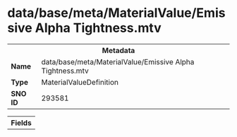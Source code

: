 <h1>data/base/meta/MaterialValue/Emissive Alpha Tightness.mtv</h1><table><tr><th colspan="100%">Metadata</th></tr><tr><td><b>Name</b></td><td>data/base/meta/MaterialValue/Emissive Alpha Tightness.mtv</td></tr><tr><td><b>Type</b></td><td>MaterialValueDefinition</td></tr><tr><td><b>SNO ID</b></td><td>293581</td></tr></table>

<table><tr><th colspan="100%">Fields</th></tr></table>

